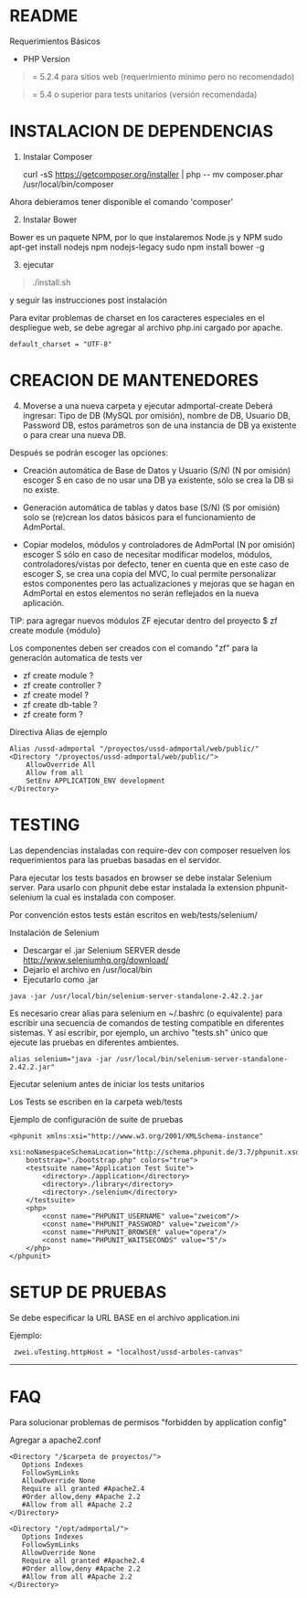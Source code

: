 README
======

Requerimientos Básicos

- PHP Version

>= 5.2.4 para sitios web (requerimiento mínimo pero no recomendado)

>= 5.4 o superior para tests unitarios (versión recomendada)


INSTALACION DE DEPENDENCIAS
===========================

1. Instalar Composer

	curl -sS https://getcomposer.org/installer | php -- 
	mv composer.phar /usr/local/bin/composer

Ahora debieramos tener disponible el comando 'composer'

2. Instalar Bower

Bower es un paquete NPM, por lo que instalaremos Node.js y NPM
	sudo apt-get install nodejs npm nodejs-legacy
	sudo npm install bower -g
	
3. ejecutar 

> ./install.sh

 
	
y seguir las instrucciones post instalación

	
Para evitar problemas de charset en los caracteres especiales en el despliegue web, se debe agregar 
al archivo php.ini cargado por apache.

	default_charset = "UTF-8" 

CREACION DE MANTENEDORES
========================
4. Moverse a una nueva carpeta y ejecutar 
	admportal-create 
	Deberá ingresar: 
	Tipo de DB (MySQL por omisión), 
	nombre de DB, Usuario DB, Password DB, 
	estos parámetros son de una instancia de DB ya existente o para crear una nueva DB.

Después se podrán escoger las opciones:

 - Creación automática de Base de Datos y Usuario (S/N) (N por omisión)
   escoger S en caso de no usar una DB ya existente, sólo se crea la DB
   si no existe.

	

 - Generación automática de tablas y datos base (S/N) (S por omisión)
   solo se (re)crean los datos básicos para el funcionamiento de
   AdmPortal.

	

 - Copiar modelos, módulos y controladores de AdmPortal (N por omisión)
   escoger S sólo en caso de necesitar modificar modelos, módulos,
   controladores/vistas por defecto, tener en cuenta que en este caso de
   escoger S, se crea una copia del MVC, lo cual permite personalizar
   estos componentes pero las actualizaciones y mejoras que se hagan en
   AdmPortal en estos elementos no serán reflejados en la nueva
   aplicación.




TIP: para agregar nuevos módulos ZF ejecutar dentro del proyecto
$ zf create module {módulo} 

Los componentes deben ser creados con el comando "zf" para la generación automatica de tests
ver

 - zf create module  ?
 - zf create controller ?
 - zf create model ?
 - zf create db-table ?
 - zf create form ?

Directiva Alias de ejemplo

```
Alias /ussd-admportal "/proyectos/ussd-admportal/web/public/"
<Directory "/proyectos/ussd-admportal/web/public/">
	AllowOverride All
	Allow from all
    SetEnv APPLICATION_ENV development
</Directory>
```
TESTING
=======
Las dependencias instaladas con require-dev con composer resuelven los requerimientos para las pruebas basadas en el servidor.

Para ejecutar los tests basados en browser se debe instalar Selenium server.
Para usarlo con phpunit debe estar instalada la extension phpunit-selenium la cual es instalada con composer.

Por convención estos tests están escritos en web/tests/selenium/

Instalación de Selenium
- Descargar el .jar Selenium SERVER desde http://www.seleniumhq.org/download/
- Dejarlo el archivo en /usr/local/bin 
- Ejecutarlo como .jar


```
java -jar /usr/local/bin/selenium-server-standalone-2.42.2.jar
```

Es necesario crear alias para selenium en ~/.bashrc (o equivalente) para escribir una secuencia de comandos de testing compatible en diferentes sistemas.
Y así escribir, por ejemplo, un archivo "tests.sh" único que ejecute las pruebas en diferentes ambientes.
```
alias selenium="java -jar /usr/local/bin/selenium-server-standalone-2.42.2.jar"
```
Ejecutar selenium antes de iniciar los tests unitarios

Los Tests se escriben en la carpeta web/tests

Ejemplo de configuración de suite de pruebas

```
<phpunit xmlns:xsi="http://www.w3.org/2001/XMLSchema-instance" 
    xsi:noNamespaceSchemaLocation="http://schema.phpunit.de/3.7/phpunit.xsd"
    bootstrap="./bootstrap.php" colors="true">
    <testsuite name="Application Test Suite">
        <directory>./application</directory>
        <directory>./library</directory>
        <directory>./selenium</directory>
    </testsuite>
    <php>
        <const name="PHPUNIT_USERNAME" value="zweicom"/>
        <const name="PHPUNIT_PASSWORD" value="zweicom"/>
        <const name="PHPUNIT_BROWSER" value="opera"/>
        <const name="PHPUNIT_WAITSECONDS" value="5"/>
    </php>
</phpunit>
```
SETUP DE PRUEBAS
================
Se debe especificar la URL BASE en el archivo application.ini

Ejemplo:
```
 zwei.uTesting.httpHost = "localhost/ussd-arboles-canvas"
```


---

FAQ
===
Para solucionar problemas de permisos "forbidden by application config"

Agregar a apache2.conf

```
<Directory "/$carpeta de proyectos/">
   Options Indexes
   FollowSymLinks
   AllowOverride None 		
   Require all granted #Apache2.4
   #Order allow,deny #Apache 2.2 
   #Allow from all #Apache 2.2
</Directory>
```
```
<Directory "/opt/admportal/"> 		
   Options Indexes
   FollowSymLinks
   AllowOverride None 		
   Require all granted #Apache2.4
   #Order allow,deny #Apache 2.2 
   #Allow from all #Apache 2.2
</Directory>

```
